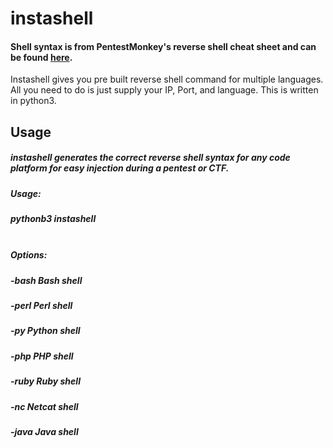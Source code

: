 # instashell

#### Shell syntax is from PentestMonkey's reverse shell cheat sheet and can be found [here](http://pentestmonkey.net/cheat-sheet/shells/reverse-shell-cheat-sheet).
Instashell gives you pre built reverse shell command for multiple languages. All you need to do is just supply your IP, Port, and language.
This is written in python3.

## Usage

##### instashell generates the correct reverse shell syntax for any code platform for easy injection during a pentest or CTF.
#####    Usage:
#####    pythonb3 instashell <option> <ip> <port>
#####    Options:
#####    -bash  Bash shell
#####    -perl  Perl shell
#####    -py    Python shell
#####    -php   PHP shell
#####    -ruby  Ruby shell
#####    -nc    Netcat shell
#####    -java  Java shell
